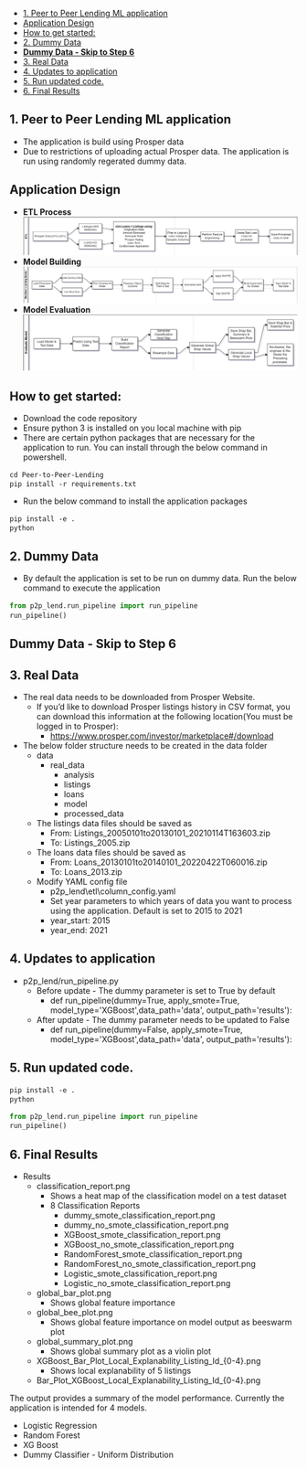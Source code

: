 - [1. Peer to Peer Lending ML application](#1-peer-to-peer-lending-ml-application)
- [Application Design](#application-design)
- [How to get started:](#how-to-get-started)
- [2. Dummy Data](#2-dummy-data)
- [**Dummy Data - Skip to Step 6**](#dummy-data---skip-to-step-6)
- [3. Real Data](#3-real-data)
- [4. Updates to application](#4-updates-to-application)
- [5. Run updated code.](#5-run-updated-code)
- [6. Final Results](#6-final-results)

## 1. Peer to Peer Lending ML application
- The application is build using Prosper data
- Due to restrictions of uploading actual Prosper data. The application is run using randomly regerated dummy data. 

## Application Design
- **ETL Process**
![image](results/Design/etl.jpg)
- **Model Building**
![image](results/Design/buildModel.jpg)
- **Model Evaluation**
![image](results/Design/buildEvaluate.jpg)
## How to get started:
- Download the code repository
- Ensure python 3 is installed on you local machine with pip
- There are certain python packages that are necessary for the application to run. You can install through the below command in powershell.

```shell
cd Peer-to-Peer-Lending
pip install -r requirements.txt
```
- Run the below command to install the application packages
```shell
pip install -e .
python
```
## 2. Dummy Data
- By default the application is set to be run on dummy data. Run the below command to execute the application
```python
from p2p_lend.run_pipeline import run_pipeline
run_pipeline()
```
## **Dummy Data - Skip to Step 6**

## 3. Real Data
- The real data needs to be downloaded from Prosper Website. 
    - If you’d like to download Prosper listings history in CSV format, you can download this information at the following location(You must be logged in to Prosper):
        - https://www.prosper.com/investor/marketplace#/download
- The below folder structure needs to be created in the data folder
    - data
        - real_data
            - analysis
            - listings
            - loans
            - model
            - processed_data
    - The listings data files should be saved as
        - From: Listings_20050101to20130101_20210114T163603.zip
        - To: Listings_2005.zip
    - The loans data files should be saved as
        - From: Loans_20130101to20140101_20220422T060016.zip
        - To: Loans_2013.zip
    - Modify YAML config file
        - p2p_lend\etl\column_config.yaml
        - Set year parameters to which years of data you want to process using the application. Default is set to 2015 to 2021
        - year_start: 2015
        - year_end: 2021

## 4. Updates to application
- p2p_lend/run_pipeline.py
    - Before update - The dummy parameter is set to True by default
        - def run_pipeline(dummy=True, apply_smote=True, model_type='XGBoost',data_path='data', output_path='results'):
    - After update - The dummy parameter needs to be updated to False
        - def run_pipeline(dummy=False, apply_smote=True, model_type='XGBoost',data_path='data', output_path='results'):

## 5. Run updated code.
```shell
pip install -e .
python
```

```python
from p2p_lend.run_pipeline import run_pipeline
run_pipeline()
```

## 6. Final Results
- Results
    - classification_report.png
        - Shows a heat map of the classification model on a test dataset
        - 8 Classification Reports
          - dummy_smote_classification_report.png
          - dummy_no_smote_classification_report.png
          - XGBoost_smote_classification_report.png
          - XGBoost_no_smote_classification_report.png
          - RandomForest_smote_classification_report.png
          - RandomForest_no_smote_classification_report.png
          - Logistic_smote_classification_report.png
          - Logistic_no_smote_classification_report.png
    - global_bar_plot.png
        - Shows global feature importance
    - global_bee_plot.png
        - Shows global feature importance on model output as beeswarm plot 
    - global_summary_plot.png
        - Shows global summary plot as a violin plot
    - XGBoost_Bar_Plot_Local_Explanability_Listing_Id_{0-4}.png
        - Shows local explanability of 5 listings
    - Bar_Plot_XGBoost_Local_Explanability_Listing_Id_{0-4}.png

The output provides a summary of the model performance. Currently the application is intended for 4 models. 
- Logistic Regression
- Random Forest
- XG Boost
- Dummy Classifier - Uniform Distribution